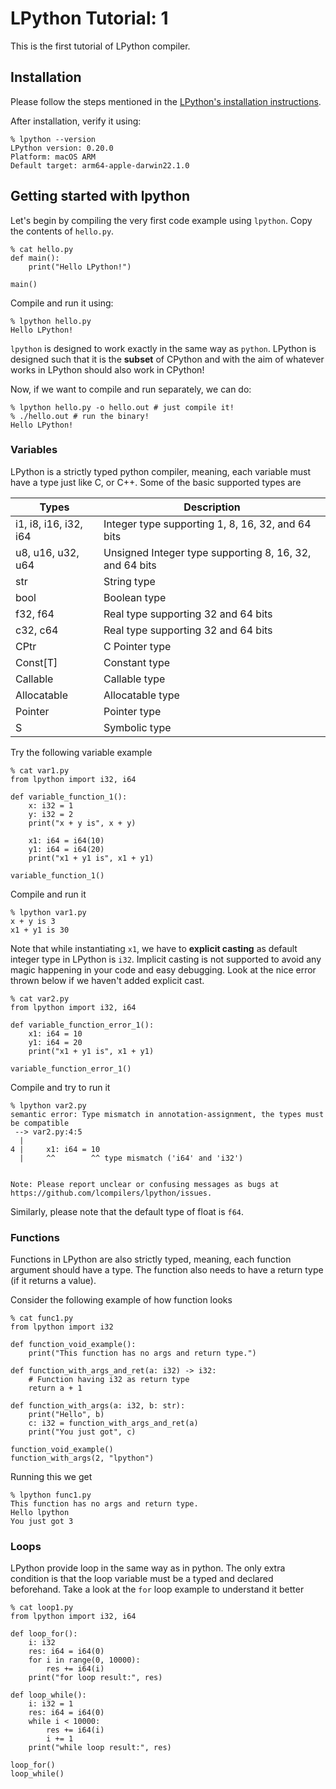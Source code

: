 # LPython Tutorial: 1

This is the first tutorial of LPython compiler.

## Installation

Please follow the steps mentioned in the
[LPython's installation instructions](https://github.com/lcompilers/lpython#installation).

After installation, verify it using:
```
% lpython --version
LPython version: 0.20.0
Platform: macOS ARM
Default target: arm64-apple-darwin22.1.0
```


## Getting started with lpython

Let's begin by compiling the very first code example using `lpython`.
Copy the contents of `hello.py`.

```
% cat hello.py
def main():
    print("Hello LPython!")

main()
```

Compile and run it using:

```
% lpython hello.py
Hello LPython!
```

`lpython` is designed to work exactly in the same way as `python`. LPython
is designed such that it is the **subset** of CPython and with the aim of
whatever works in LPython should also work in CPython!

Now, if we want to compile and run separately, we can do:

```
% lpython hello.py -o hello.out # just compile it!
% ./hello.out # run the binary!
Hello LPython!
```

### Variables

LPython is a strictly typed python compiler, meaning, each variable must
have a type just like C, or C++. Some of the basic supported types are

| Types    | Description |
| -------- | ------- |
| i1, i8, i16, i32, i64  | Integer type supporting 1, 8, 16, 32, and 64 bits |
| u8, u16, u32, u64 | Unsigned Integer type supporting 8, 16, 32, and 64 bits |
| str | String type|
| bool | Boolean type |
| f32, f64    | Real type supporting 32 and 64 bits  |
| c32, c64    | Real type supporting 32 and 64 bits |
| CPtr | C Pointer type |
| Const[T] | Constant type |
| Callable| Callable type |
| Allocatable | Allocatable type |
| Pointer | Pointer type |
| S | Symbolic type |

Try the following variable example
```
% cat var1.py
from lpython import i32, i64

def variable_function_1():
    x: i32 = 1
    y: i32 = 2
    print("x + y is", x + y)

    x1: i64 = i64(10)
    y1: i64 = i64(20)
    print("x1 + y1 is", x1 + y1)

variable_function_1()
```

Compile and run it

```
% lpython var1.py
x + y is 3
x1 + y1 is 30
```

Note that while instantiating `x1`, we have to **explicit casting** as
default integer type in LPython is `i32`. Implicit casting is
not supported to avoid any magic happening in your code and easy debugging.
Look at the nice error thrown below if we haven't added explicit cast.

```
% cat var2.py
from lpython import i32, i64

def variable_function_error_1():
    x1: i64 = 10
    y1: i64 = 20
    print("x1 + y1 is", x1 + y1)

variable_function_error_1()
```

Compile and try to run it
```
% lpython var2.py
semantic error: Type mismatch in annotation-assignment, the types must be compatible
 --> var2.py:4:5
  |
4 |     x1: i64 = 10
  |     ^^        ^^ type mismatch ('i64' and 'i32')


Note: Please report unclear or confusing messages as bugs at
https://github.com/lcompilers/lpython/issues.
```

Similarly, please note that the default type of float is `f64`.

### Functions

Functions in LPython are also strictly typed, meaning, each function
argument should have a type. The function also needs to have a return
type (if it returns a value).

Consider the following example of how function looks
```
% cat func1.py
from lpython import i32

def function_void_example():
    print("This function has no args and return type.")

def function_with_args_and_ret(a: i32) -> i32:
    # Function having i32 as return type
    return a + 1

def function_with_args(a: i32, b: str):
    print("Hello", b)
    c: i32 = function_with_args_and_ret(a)
    print("You just got", c)

function_void_example()
function_with_args(2, "lpython")
```

Running this we get

```
% lpython func1.py
This function has no args and return type.
Hello lpython
You just got 3
```

### Loops

LPython provide loop in the same way as in python. The only extra
condition is that the loop variable must be a typed and declared
beforehand. Take a look at the `for` loop example to understand it better

```
% cat loop1.py
from lpython import i32, i64

def loop_for():
    i: i32
    res: i64 = i64(0)
    for i in range(0, 10000):
        res += i64(i)
    print("for loop result:", res)

def loop_while():
    i: i32 = 1
    res: i64 = i64(0)
    while i < 10000:
        res += i64(i)
        i += 1
    print("while loop result:", res)

loop_for()
loop_while()
```
